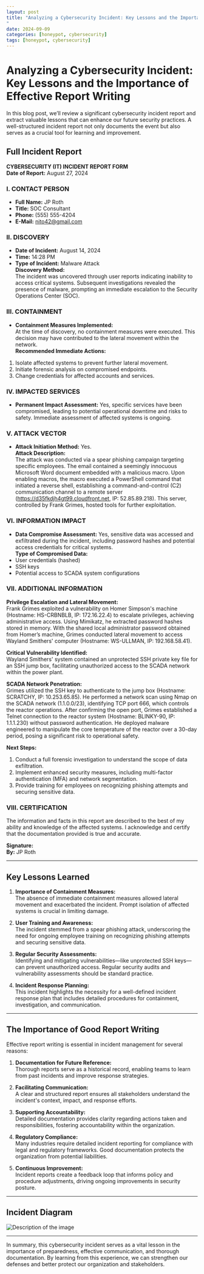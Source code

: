 ```yaml
---
layout: post
title: "Analyzing a Cybersecurity Incident: Key Lessons and the Importance of Effective Report Writing
"
date: 2024-09-09
categories: [honeypot, cybersecurity]
tags: [honeypot, cybersecurity]
---
```


# Analyzing a Cybersecurity Incident: Key Lessons and the Importance of Effective Report Writing

In this blog post, we’ll review a significant cybersecurity incident report and extract valuable lessons that can enhance our future security practices. A well-structured incident report not only documents the event but also serves as a crucial tool for learning and improvement.

## Full Incident Report

**CYBERSECURITY (IT) INCIDENT REPORT FORM**  
**Date of Report:** August 27, 2024

### I. CONTACT PERSON
- **Full Name:** JP Roth  
- **Title:** SOC Consultant  
- **Phone:** (555) 555-4204  
- **E-Mail:** nito42@gmail.com  

### II. DISCOVERY
- **Date of Incident:** August 14, 2024  
- **Time:** 14:28 PM  
- **Type of Incident:** Malware Attack  
**Discovery Method:**  
The incident was uncovered through user reports indicating inability to access critical systems. Subsequent investigations revealed the presence of malware, prompting an immediate escalation to the Security Operations Center (SOC).

### III. CONTAINMENT
- **Containment Measures Implemented:**  
  At the time of discovery, no containment measures were executed. This decision may have contributed to the lateral movement within the network.  
**Recommended Immediate Actions:**
1. Isolate affected systems to prevent further lateral movement.
2. Initiate forensic analysis on compromised endpoints.
3. Change credentials for affected accounts and services.

### IV. IMPACTED SERVICES
- **Permanent Impact Assessment:** Yes, specific services have been compromised, leading to potential operational downtime and risks to safety. Immediate assessment of affected systems is ongoing.

### V. ATTACK VECTOR
- **Attack Initiation Method:** Yes.  
**Attack Description:**  
The attack was conducted via a spear phishing campaign targeting specific employees. The email contained a seemingly innocuous Microsoft Word document embedded with a malicious macro. Upon enabling macros, the macro executed a PowerShell command that initiated a reverse shell, establishing a command-and-control (C2) communication channel to a remote server (https://d35fkdjh4gt99.cloudfront.net, IP: 52.85.89.218). This server, controlled by Frank Grimes, hosted tools for further exploitation.

### VI. INFORMATION IMPACT
- **Data Compromise Assessment:** Yes, sensitive data was accessed and exfiltrated during the incident, including password hashes and potential access credentials for critical systems.  
**Type of Compromised Data:**
- User credentials (hashed)
- SSH keys
- Potential access to SCADA system configurations

### VII. ADDITIONAL INFORMATION
**Privilege Escalation and Lateral Movement:**  
Frank Grimes exploited a vulnerability on Homer Simpson's machine (Hostname: HS-CRBNBLB, IP: 172.16.22.4) to escalate privileges, achieving administrative access. Using Mimikatz, he extracted password hashes stored in memory. With the shared local administrator password obtained from Homer’s machine, Grimes conducted lateral movement to access Wayland Smithers' computer (Hostname: WS-ULLMAN, IP: 192.168.58.41).

**Critical Vulnerability Identified:**  
Wayland Smithers' system contained an unprotected SSH private key file for an SSH jump box, facilitating unauthorized access to the SCADA network within the power plant.

**SCADA Network Penetration:**  
Grimes utilized the SSH key to authenticate to the jump box (Hostname: SCRATCHY, IP: 10.253.65.85). He performed a network scan using Nmap on the SCADA network (1.1.0.0/23), identifying TCP port 666, which controls the reactor operations. After confirming the open port, Grimes established a Telnet connection to the reactor system (Hostname: BLINKY-90, IP: 1.1.1.230) without password authentication. He deployed malware engineered to manipulate the core temperature of the reactor over a 30-day period, posing a significant risk to operational safety.

**Next Steps:**
1. Conduct a full forensic investigation to understand the scope of data exfiltration.
2. Implement enhanced security measures, including multi-factor authentication (MFA) and network segmentation.
3. Provide training for employees on recognizing phishing attempts and securing sensitive data.

### VIII. CERTIFICATION
The information and facts in this report are described to the best of my ability and knowledge of the affected systems. I acknowledge and certify that the documentation provided is true and accurate.

**Signature:**  
**By:** JP Roth

---

## Key Lessons Learned

1. **Importance of Containment Measures:**  
   The absence of immediate containment measures allowed lateral movement and exacerbated the incident. Prompt isolation of affected systems is crucial in limiting damage.

2. **User Training and Awareness:**  
   The incident stemmed from a spear phishing attack, underscoring the need for ongoing employee training on recognizing phishing attempts and securing sensitive data.

3. **Regular Security Assessments:**  
   Identifying and mitigating vulnerabilities—like unprotected SSH keys—can prevent unauthorized access. Regular security audits and vulnerability assessments should be standard practice.

4. **Incident Response Planning:**  
   This incident highlights the necessity for a well-defined incident response plan that includes detailed procedures for containment, investigation, and communication.

---

## The Importance of Good Report Writing

Effective report writing is essential in incident management for several reasons:

1. **Documentation for Future Reference:**  
   Thorough reports serve as a historical record, enabling teams to learn from past incidents and improve response strategies.

2. **Facilitating Communication:**  
   A clear and structured report ensures all stakeholders understand the incident's context, impact, and response efforts.

3. **Supporting Accountability:**  
   Detailed documentation provides clarity regarding actions taken and responsibilities, fostering accountability within the organization.

4. **Regulatory Compliance:**  
   Many industries require detailed incident reporting for compliance with legal and regulatory frameworks. Good documentation protects the organization from potential liabilities.

5. **Continuous Improvement:**  
   Incident reports create a feedback loop that informs policy and procedure adjustments, driving ongoing improvements in security posture.

---

## Incident Diagram

![Description of the image](https://imgur.com/OeXPAhS)


---

In summary, this cybersecurity incident serves as a vital lesson in the importance of preparedness, effective communication, and thorough documentation. By learning from this experience, we can strengthen our defenses and better protect our organization and stakeholders.
